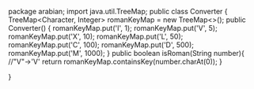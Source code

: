 package arabian;
import java.util.TreeMap;
public class Converter {
    TreeMap<Character, Integer> romanKeyMap = new TreeMap<>();
    public Converter() {
        romanKeyMap.put('I', 1);
        romanKeyMap.put('V', 5);
        romanKeyMap.put('X', 10);
        romanKeyMap.put('L', 50);
        romanKeyMap.put('C', 100);
        romanKeyMap.put('D', 500);
        romanKeyMap.put('M', 1000);
    }
    public boolean isRoman(String number){
        //"V"->'V'
        return romanKeyMap.containsKey(number.charAt(0));
    }

}
